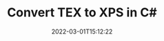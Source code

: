 ---
############################# Static ############################
layout: "auto-gen-conversion"
date: 2022-03-01T15:12:22
draft: false
otherformats: bmp dcm emf emz epub gif ico jp2 jpeg jpg pdf png psb psd svg svgz tex tga tif tiff webp wmf wmz xps
breadcrumb: TEX to XPS in C#

############################# Head ############################
head_title: "TEX to XPS Converter in C#"
head_description: "Convert TEX to XPS in .NET using a few lines of code. Use the GroupDocs Document Conversion API to convert over 160 file formats."

############################# Header ############################
title: "Convert TEX to XPS in C#"
description: "TEX to XPS conversion with a few lines of .NET code"
bg_image: "https://cms.admin.containerize.com/templates/aspose/App_Themes/V3/images/bg/header1.png"
bg_overlay: false
button:
    enable: true

############################# SubMenu ############################
submenu:
    enable: true

    left:
        img_alt: "GroupDocs.Conversion for .NET"
        image: "https://cms.admin.containerize.com/templates/groupdocs/images/product-logos/90x90-noborder/groupdocs-conversion-net.png"
        product: "GroupDocs.Conversion"
        platform: ".NET"



############################# About ############################
about:
    enable: true
    title: "About GroupDocs.Conversion for .NET API"
    content: |
        [GroupDocs.Conversion for .NET](https://products.groupdocs.com/conversion/net/) can be used to convert Microsoft Word, Excel, PowerPoint, PDF, Visio and other formats. GroupDocs.Conversion is a standalone API that is suitable for back-end and internal systems where high performance is required. It does not depend on any software such as Microsoft or Open Office.
    

overview:
    enable: true
    content: |
        Convert your TEX files to XPS in .NET easily. You can use just a couple of C# code lines in any platform of your choice like - Windows, Linux, macOS.
        You can try TEX to XPS conversion for free and evaluate conversion results quality.  Along with simple file conversion scenarios you can try more advanced options for loading source TEX file and for saving output XPS result. 
        
        For example, for the source TEX file you may use the following load options:

        * auto-detect file format;
        * specify password for protected files (if file format supports it);
        * replace missing fonts to preserve document appearance.
        
        There are also advanced convert options for the XPS file:

        * convert specific document page or page range;
        * add a watermark to the converted XPS file and many more.

        Once conversion is completed you can save your XPS file to the local file path or any third-party storage like FTP, Amazon S3, Google Drive, Dropbox etc. Please note - to convert TEX to XPS there is no need for any additional software installed - like MS Office, Open Office, Adobe Acrobat Reader etc.


############################# Steps ############################
steps:
    enable: true
    title_left: "Steps to convert TEX to XPS in C#"
    content_left: |
        [GroupDocs.Conversion for .NET](https://products.groupdocs.com/conversion/net/) makes it easy for developers to convert a TEX file to XPS with a few lines of code.
        
        * Create an instance of the Converter class and provide the file TEX with the full path
        * Create and set ConvertOptions for XPS type.
        * Call the Converter.Convert method and pass the full path and format (XPS) as a parameter

    title_right: "System Requirements"
    content_right: |
        Basic conversion with GroupDocs.Conversion for .NET can be done in just a few simple steps. Our APIs are supported on all major platforms and operating systems. Before executing the code below, make sure you have the following prerequisites installed on your system.

        * Operating systems: Microsoft Windows, Linux, MacOS
        * Development environments: Microsoft Visual Studio, Xamarin, MonoDevelop
        * Frameworks: .NET Framework, .NET Standard, .NET Core, Mono
        * Get the latest GroupDocs.Conversion for .NET from [Nuget](https://www.nuget.org/packages/groupdocs.conversion)
         
    code: |
        ```csharp    
        // Load TEX file
        var converter = new GroupDocs.Conversion.Converter("input.tex");
        // Set conversion parameters for XPS format
        var convertOptions = converter.GetPossibleConversions()["xps"].ConvertOptions;
        // Convert to XPS format
        converter.Convert("output.xps", convertOptions);
        ```

demos:
    enable: true
    title: "TEX to XPS Live Demo"
    content: |
       Convert TEX to XPS now by visiting the [GroupDocs.Conversion App](https://products.groupdocs.app/conversion/family) website. Online demo has the following advantages
          

more_formats:
    enable: true
    title: "Other supported TEX conversions in C#"
    content: "You can also convert TEX to many other file formats. Please see the list below."
       
       
back_to_top:
    enable: true
---